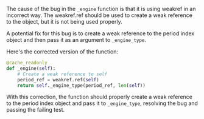 The cause of the bug in the `_engine` function is that it is using weakref in an incorrect way. The weakref.ref should be used to create a weak reference to the object, but it is not being used properly.

A potential fix for this bug is to create a weak reference to the period index object and then pass it as an argument to `_engine_type`.

Here's the corrected version of the function:

```python
@cache_readonly
def _engine(self):
    # Create a weak reference to self
    period_ref = weakref.ref(self)
    return self._engine_type(period_ref, len(self))
```

With this correction, the function should properly create a weak reference to the period index object and pass it to `_engine_type`, resolving the bug and passing the failing test.